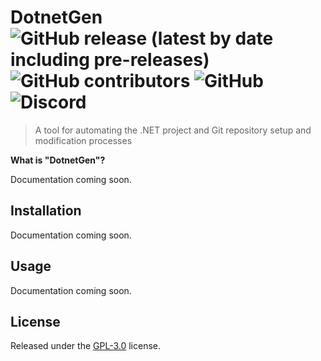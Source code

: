 # DotnetGen ![GitHub release (latest by date including pre-releases)](https://img.shields.io/github/v/release/kth-me/DotnetGen?include_prereleases) ![GitHub contributors](https://img.shields.io/github/contributors/kth-me/DotnetGen)  ![GitHub](https://img.shields.io/github/license/kth-me/DotnetGen) ![Discord](https://img.shields.io/discord/446832659377946625)

> A tool for automating the .NET project and Git repository setup and modification processes

**What is "DotnetGen"?**

Documentation coming soon.

## Installation

Documentation coming soon.

## Usage

Documentation coming soon.

## License
Released under the [GPL-3.0](LICENSE) license.
